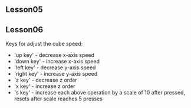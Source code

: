 
Lesson05
--------

Lesson06
--------
Keys for adjust the cube speed: 

* 'up key' - decrease x-axis speed
* 'down key' - increase x-axis speed
* 'left key' - decrease y-axis speed
* 'right key' - increase y-axis speed
* 'z key' - decrease z order
* 'x key' - increase z order
* 's key' - increase each above operation by a scale of 10 after pressed, resets after scale reaches 5 presses

